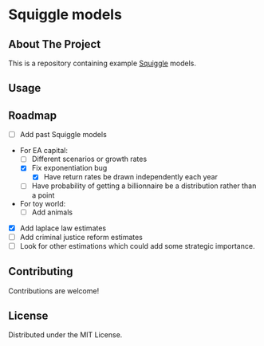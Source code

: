 # Squiggle models

## About The Project

This is a repository containing example [Squiggle](https://www.squiggle-language.com/) models.

## Usage

## Roadmap

- [ ] Add past Squiggle models
- For EA capital:
  - [ ] Different scenarios or growth rates
  - [x] Fix exponentiation bug
    - [x] Have return rates be drawn independently each year
  - [ ] Have probability of getting a billionnaire be a distribution rather than a point
- For toy world:
  - [ ] Add animals
- [x] Add laplace law estimates
- [ ] Add criminal justice reform estimates
- [ ] Look for other estimations which could add some strategic importance.

## Contributing

Contributions are welcome!

## License

Distributed under the MIT License.
